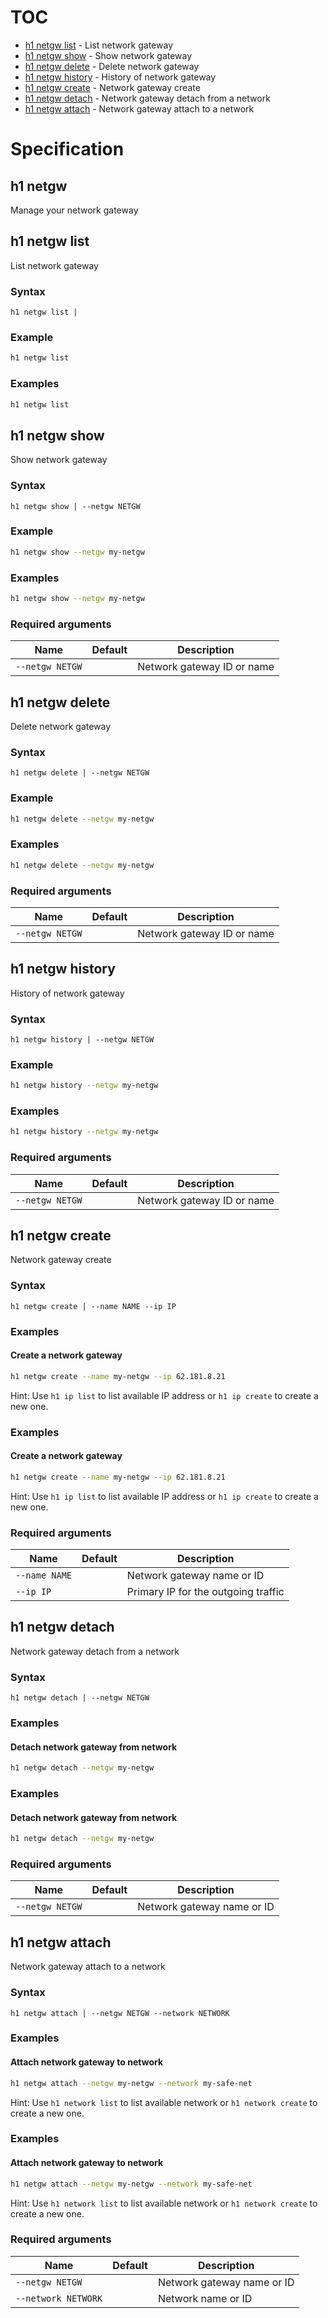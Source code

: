 # TOC

  * [h1 netgw list](#h1-netgw-list) - List network gateway
  * [h1 netgw show](#h1-netgw-show) - Show network gateway
  * [h1 netgw delete](#h1-netgw-delete) - Delete network gateway
  * [h1 netgw history](#h1-netgw-history) - History of network gateway
  * [h1 netgw create](#h1-netgw-create) - Network gateway create
  * [h1 netgw detach](#h1-netgw-detach) - Network gateway detach from a network
  * [h1 netgw attach](#h1-netgw-attach) - Network gateway attach to a network


# Specification

## h1 netgw

Manage your network gateway

## h1 netgw list

List network gateway

### Syntax

```h1 netgw list | ```

### Example

```bash
h1 netgw list
```

### Examples

```bash
h1 netgw list
```

## h1 netgw show

Show network gateway

### Syntax

```h1 netgw show | --netgw NETGW```

### Example

```bash
h1 netgw show --netgw my-netgw
```

### Examples

```bash
h1 netgw show --netgw my-netgw
```

### Required arguments

| Name | Default | Description |
| ---- | ------- | ----------- |
| ```--netgw NETGW``` |  | Network gateway ID or name |

## h1 netgw delete

Delete network gateway

### Syntax

```h1 netgw delete | --netgw NETGW```

### Example

```bash
h1 netgw delete --netgw my-netgw
```

### Examples

```bash
h1 netgw delete --netgw my-netgw
```

### Required arguments

| Name | Default | Description |
| ---- | ------- | ----------- |
| ```--netgw NETGW``` |  | Network gateway ID or name |

## h1 netgw history

History of network gateway

### Syntax

```h1 netgw history | --netgw NETGW```

### Example

```bash
h1 netgw history --netgw my-netgw
```

### Examples

```bash
h1 netgw history --netgw my-netgw
```

### Required arguments

| Name | Default | Description |
| ---- | ------- | ----------- |
| ```--netgw NETGW``` |  | Network gateway ID or name |

## h1 netgw create

Network gateway create

### Syntax

```h1 netgw create | --name NAME --ip IP```

### Examples

#### Create a network gateway

```bash
h1 netgw create --name my-netgw --ip 62.181.8.21
```

Hint: Use ```h1 ip list``` to list available IP address or ```h1 ip create``` to create a new one.

### Examples

#### Create a network gateway

```bash
h1 netgw create --name my-netgw --ip 62.181.8.21
```

Hint: Use ```h1 ip list``` to list available IP address or ```h1 ip create``` to create a new one.

### Required arguments

| Name | Default | Description |
| ---- | ------- | ----------- |
| ```--name NAME``` |  | Network gateway name or ID |
| ```--ip IP``` |  | Primary IP for the outgoing traffic |

## h1 netgw detach

Network gateway detach from a network

### Syntax

```h1 netgw detach | --netgw NETGW```

### Examples

#### Detach network gateway from network

```bash
h1 netgw detach --netgw my-netgw
```

### Examples

#### Detach network gateway from network

```bash
h1 netgw detach --netgw my-netgw
```

### Required arguments

| Name | Default | Description |
| ---- | ------- | ----------- |
| ```--netgw NETGW``` |  | Network gateway name or ID |

## h1 netgw attach

Network gateway attach to a network

### Syntax

```h1 netgw attach | --netgw NETGW --network NETWORK```

### Examples

#### Attach network gateway to network

```bash
h1 netgw attach --netgw my-netgw --network my-safe-net
```

Hint: Use ```h1 network list``` to list available network or ```h1 network create``` to create a new one.

### Examples

#### Attach network gateway to network

```bash
h1 netgw attach --netgw my-netgw --network my-safe-net
```

Hint: Use ```h1 network list``` to list available network or ```h1 network create``` to create a new one.

### Required arguments

| Name | Default | Description |
| ---- | ------- | ----------- |
| ```--netgw NETGW``` |  | Network gateway name or ID |
| ```--network NETWORK``` |  | Network name or ID |

